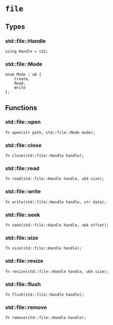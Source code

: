 # `file`


## Types

### **std::file::Handle**

```pat
using Handle = s32;
```
### **std::file::Mode**

```pat
enum Mode : u8 {
    Create,
    Read,
    Write
};
```


## Functions

### **std::file::open**


```pat
fn open(str path, std::file::Mode mode);
```
### **std::file::close**


```pat
fn close(std::file::Handle handle);
```
### **std::file::read**


```pat
fn read(std::file::Handle handle, u64 size);
```
### **std::file::write**


```pat
fn write(std::file::Handle handle, str data);
```
### **std::file::seek**


```pat
fn seek(std::file::Handle handle, u64 offset);
```
### **std::file::size**


```pat
fn size(std::file::Handle handle);
```
### **std::file::resize**


```pat
fn resize(std::file::Handle handle, u64 size);
```
### **std::file::flush**


```pat
fn flush(std::file::Handle handle);
```
### **std::file::remove**


```pat
fn remove(std::file::Handle handle);
```

